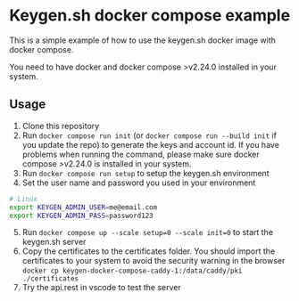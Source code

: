 Keygen.sh docker compose example
===============================
This is a simple example of how to use the keygen.sh docker image with docker compose.

You need to have docker and docker compose >v2.24.0 installed in your system.

## Usage
1. Clone this repository
2. Run `docker compose run init` (or `docker compose run --build init` if you update the repo) to generate the keys and account id. If you have problems when running the command, please make sure docker compose >v2.24.0 is installed in your system.
3. Run `docker compose run setup` to setup the keygen.sh environment
4. Set the user name and password you used in your environment
```bash
# Linux
export KEYGEN_ADMIN_USER=me@email.com
export KEYGEN_ADMIN_PASS=password123
```
5. Run `docker compose up --scale setup=0 --scale init=0` to start the keygen.sh server
6. Copy the certificates to the certificates folder. You should import the certificates to your system to avoid the security warning in the browser
```docker cp keygen-docker-compose-caddy-1:/data/caddy/pki ./certificates```
7. Try the api.rest in vscode to test the server
